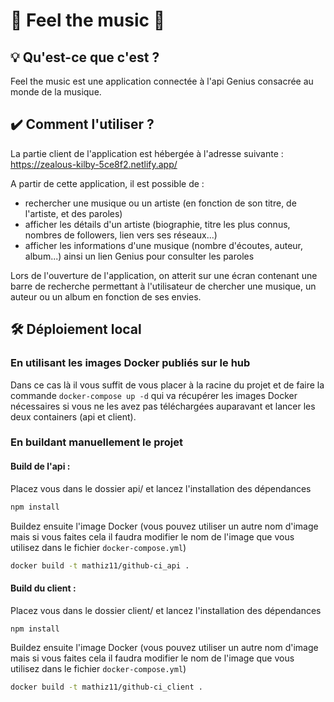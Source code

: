 # :musical_note: Feel the music :musical_note: 

## :bulb: Qu'est-ce que c'est ?

Feel the music est une application connectée à l'api Genius consacrée au monde de la musique.  

## :heavy_check_mark: Comment l'utiliser ?  

La partie client de l'application est hébergée à l'adresse suivante : https://zealous-kilby-5ce8f2.netlify.app/


A partir de cette application, il est possible de : 

- rechercher une musique ou un artiste (en fonction de son titre, de l'artiste, et des paroles) 
- afficher les détails d'un artiste (biographie, titre les plus connus, nombres de followers, lien vers ses réseaux...)
- afficher les informations d'une musique (nombre d'écoutes, auteur, album...) ainsi un lien Genius pour consulter les paroles

Lors de l'ouverture de l'application, on atterit sur une écran contenant une barre de recherche permettant à l'utilisateur de chercher une musique, un auteur ou un album en fonction de ses envies.

## :hammer_and_wrench: Déploiement local
### En utilisant les images Docker publiés sur le hub
Dans ce cas là il vous suffit de vous placer à la racine du projet et de faire la commande `docker-compose up -d` qui va récupérer les images Docker nécessaires si vous ne les avez pas téléchargées auparavant et lancer les deux containers (api et client).


### En buildant manuellement le projet 

#### Build de l'api : 
Placez vous dans le dossier api/ et lancez l'installation des dépendances
```bash
npm install
```
Buildez ensuite l'image Docker (vous pouvez utiliser un autre nom d'image mais si vous faites cela il faudra modifier le nom de l'image que vous utilisez dans le fichier `docker-compose.yml`)
```bash 
docker build -t mathiz11/github-ci_api .
```

#### Build du client : 
Placez vous dans le dossier client/ et lancez l'installation des dépendances
```bash
npm install
```
Buildez ensuite l'image Docker (vous pouvez utiliser un autre nom d'image mais si vous faites cela il faudra modifier le nom de l'image que vous utilisez dans le fichier `docker-compose.yml`)
```bash 
docker build -t mathiz11/github-ci_client .
```
